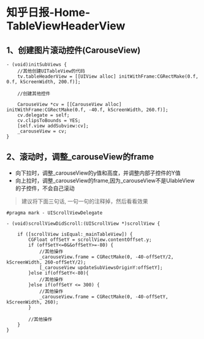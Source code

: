 # 知乎日报-Home-TableViewHeaderView

## 1、创建图片滚动控件(CarouseView)

```
- (void)initSubViews {
    //其他创建UITableView的代码
    tv.tableHeaderView = [[UIView alloc] initWithFrame:CGRectMake(0.f, 0.f, kScreenWidth, 200.f)];
  
    //创建其他控件
  
    CarouseView *cv = [[CarouseView alloc] initWithFrame:CGRectMake(0.f, -40.f, kScreenWidth, 260.f)];
    cv.delegate = self;
    cv.clipsToBounds = YES;
    [self.view addSubview:cv];
    _carouseView = cv;
}
```

## 2、滚动时，调整_carouseView的frame

* 向下拉时，调整_carouseView的y值和高度，并调整内部子控件的Y值
* 向上拉时，调整_carouseView的frame,因为_carouseView不是UIableView的子控件，不会自己滚动
> 建议将下面三句话, 一句一句的注释掉，然后看看效果

```
#pragma mark - UIScrollViewDelegate

- (void)scrollViewDidScroll:(UIScrollView *)scrollView {
    
    if ([scrollView isEqual:_mainTableView]) {
        CGFloat offSetY = scrollView.contentOffset.y;
        if (offSetY<=0&&offSetY>=-80) {
            //其他操作
            _carouseView.frame = CGRectMake(0, -40-offSetY/2, kScreenWidth, 260-offSetY/2);
            [_carouseView updateSubViewsOriginY:offSetY];
        }else if(offSetY<-80){
            //其他操作
        }else if(offSetY <= 300) {
            //其他操作
            _carouseView.frame = CGRectMake(0, -40-offSetY, kScreenWidth, 260);
        }
        
        //其他操作
    }
}
```

